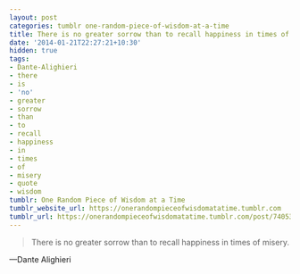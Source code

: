 ```yaml
---
layout: post
categories: tumblr one-random-piece-of-wisdom-at-a-time
title: There is no greater sorrow than to recall happiness in times of misery.
date: '2014-01-21T22:27:21+10:30'
hidden: true
tags:
- Dante-Alighieri
- there
- is
- 'no'
- greater
- sorrow
- than
- to
- recall
- happiness
- in
- times
- of
- misery
- quote
- wisdom
tumblr: One Random Piece of Wisdom at a Time
tumblr_website_url: https://onerandompieceofwisdomatatime.tumblr.com
tumblr_url: https://onerandompieceofwisdomatatime.tumblr.com/post/74053726046/there-is-no-greater-sorrow-than-to-recall
---
```

> There is no greater sorrow than to recall happiness in times of misery.

—Dante Alighieri
